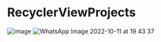 # RecyclerViewProjects
![image](https://user-images.githubusercontent.com/72060370/195094187-33ad5e63-661f-4a8f-aa79-3649f1b22c23.png)
![WhatsApp Image 2022-10-11 at 19 43 37](https://user-images.githubusercontent.com/72060370/195094385-51d2d43b-508f-47e8-8ea2-8f93ea2a5107.jpeg)
